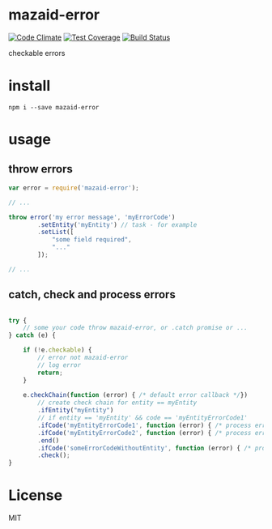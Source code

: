 # mazaid-error

[![Code Climate](https://codeclimate.com/github/mazaid/error/badges/gpa.svg)](https://codeclimate.com/github/mazaid/error)
[![Test Coverage](https://codeclimate.com/github/mazaid/error/badges/coverage.svg)](https://codeclimate.com/github/mazaid/error/coverage)
[![Build Status](https://travis-ci.org/mazaid/error.svg?branch=master)](https://travis-ci.org/mazaid/error)


checkable errors

# install

```
npm i --save mazaid-error
```

# usage

## throw errors

```js
var error = require('mazaid-error');

// ...

throw error('my error message', 'myErrorCode')
		.setEntity('myEntity') // task - for example
		.setList([
			"some field required",
			"..."
		]);

// ...


```

## catch, check and process errors

```js

try {
	// some your code throw mazaid-error, or .catch promise or ...
} catch (e) {

	if (!e.checkable) {
		// error not mazaid-error
		// log error
		return;
	}
	
	e.checkChain(function (error) { /* default error callback */})
		// create check chain for entity == myEntity
		.ifEntity("myEntity")
		// if entity == 'myEntity' && code == 'myEntityErrorCode1'
		.ifCode('myEntityErrorCode1', function (error) { /* process error */ }) 
		.ifCode('myEntityErrorCode2', function (error) { /* process error */ })
		.end()
		.ifCode('someErrorCodeWithoutEntity', function (error) { /* process error */ })
		.check();
}


```

# License

MIT